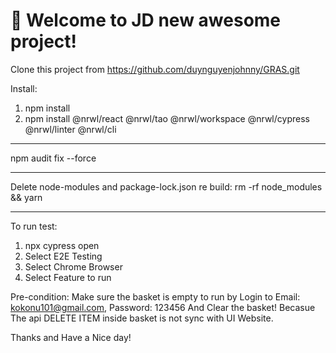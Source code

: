 # 🚀 Welcome to JD new awesome project!
Clone this project from https://github.com/duynguyenjohnny/GRAS.git

Install: 
1. npm install
2. npm install @nrwl/react @nrwl/tao @nrwl/workspace @nrwl/cypress @nrwl/linter @nrwl/cli

----
npm audit fix --force

----
Delete node-modules and package-lock.json
re build: rm -rf node_modules && yarn

-----
To run test:
1. npx cypress open
2. Select E2E Testing
3. Select Chrome Browser
4. Select Feature to run

Pre-condition: Make sure the basket is empty to run by Login to 
    Email: kokonu101@gmail.com,
    Password: 123456
And Clear the basket! Becasue The api DELETE ITEM inside basket is not sync with UI Website.

Thanks and Have a Nice day!
